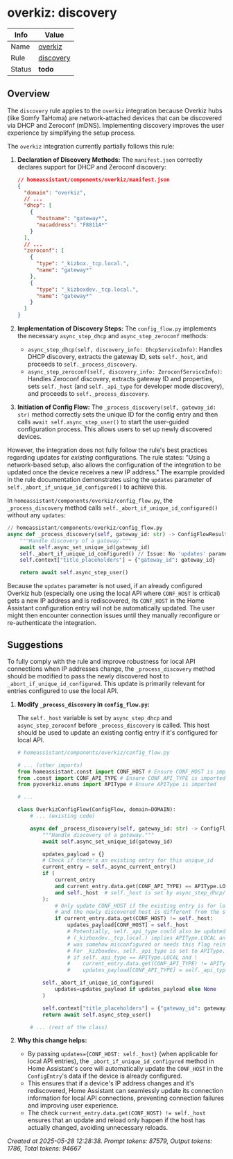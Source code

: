 # overkiz: discovery

| Info   | Value                                                                    |
|--------|--------------------------------------------------------------------------|
| Name   | [overkiz](https://www.home-assistant.io/integrations/overkiz/) |
| Rule   | [discovery](https://developers.home-assistant.io/docs/core/integration-quality-scale/rules/discovery)                                                     |
| Status | **todo**                                                                 |

## Overview

The `discovery` rule applies to the `overkiz` integration because Overkiz hubs (like Somfy TaHoma) are network-attached devices that can be discovered via DHCP and Zeroconf (mDNS). Implementing discovery improves the user experience by simplifying the setup process.

The `overkiz` integration currently partially follows this rule:

1.  **Declaration of Discovery Methods:**
    The `manifest.json` correctly declares support for DHCP and Zeroconf discovery:
    ```json
    // homeassistant/components/overkiz/manifest.json
    {
      "domain": "overkiz",
      // ...
      "dhcp": [
        {
          "hostname": "gateway*",
          "macaddress": "F8811A*"
        }
      ],
      // ...
      "zeroconf": [
        {
          "type": "_kizbox._tcp.local.",
          "name": "gateway*"
        },
        {
          "type": "_kizboxdev._tcp.local.",
          "name": "gateway*"
        }
      ]
    }
    ```

2.  **Implementation of Discovery Steps:**
    The `config_flow.py` implements the necessary `async_step_dhcp` and `async_step_zeroconf` methods:
    *   `async_step_dhcp(self, discovery_info: DhcpServiceInfo)`: Handles DHCP discovery, extracts the gateway ID, sets `self._host`, and proceeds to `self._process_discovery`.
    *   `async_step_zeroconf(self, discovery_info: ZeroconfServiceInfo)`: Handles Zeroconf discovery, extracts gateway ID and properties, sets `self._host` (and `self._api_type` for developer mode discovery), and proceeds to `self._process_discovery`.

3.  **Initiation of Config Flow:**
    The `_process_discovery(self, gateway_id: str)` method correctly sets the unique ID for the config entry and then calls `await self.async_step_user()` to start the user-guided configuration process. This allows users to set up newly discovered devices.

However, the integration does not fully follow the rule's best practices regarding updates for *existing* configurations. The rule states: "Using a network-based setup, also allows the configuration of the integration to be updated once the device receives a new IP address." The example provided in the rule documentation demonstrates using the `updates` parameter of `self._abort_if_unique_id_configured()` to achieve this.

In `homeassistant/components/overkiz/config_flow.py`, the `_process_discovery` method calls `self._abort_if_unique_id_configured()` without any `updates`:
```python
// homeassistant/components/overkiz/config_flow.py
async def _process_discovery(self, gateway_id: str) -> ConfigFlowResult:
    """Handle discovery of a gateway."""
    await self.async_set_unique_id(gateway_id)
    self._abort_if_unique_id_configured() // Issue: No 'updates' parameter passed
    self.context["title_placeholders"] = {"gateway_id": gateway_id}

    return await self.async_step_user()
```
Because the `updates` parameter is not used, if an already configured Overkiz hub (especially one using the local API where `CONF_HOST` is critical) gets a new IP address and is rediscovered, its `CONF_HOST` in the Home Assistant configuration entry will not be automatically updated. The user might then encounter connection issues until they manually reconfigure or re-authenticate the integration.

## Suggestions

To fully comply with the rule and improve robustness for local API connections when IP addresses change, the `_process_discovery` method should be modified to pass the newly discovered host to `_abort_if_unique_id_configured`. This update is primarily relevant for entries configured to use the local API.

1.  **Modify `_process_discovery` in `config_flow.py`:**

    The `self._host` variable is set by `async_step_dhcp` and `async_step_zeroconf` before `_process_discovery` is called. This host should be used to update an existing config entry if it's configured for local API.

    ```python
    # homeassistant/components/overkiz/config_flow.py

    # ... (other imports)
    from homeassistant.const import CONF_HOST # Ensure CONF_HOST is imported
    from .const import CONF_API_TYPE # Ensure CONF_API_TYPE is imported
    from pyoverkiz.enums import APIType # Ensure APIType is imported

    # ...

    class OverkizConfigFlow(ConfigFlow, domain=DOMAIN):
        # ... (existing code)

        async def _process_discovery(self, gateway_id: str) -> ConfigFlowResult:
            """Handle discovery of a gateway."""
            await self.async_set_unique_id(gateway_id)

            updates_payload = {}
            # Check if there's an existing entry for this unique_id
            current_entry = self._async_current_entry()
            if (
                current_entry
                and current_entry.data.get(CONF_API_TYPE) == APIType.LOCAL
                and self._host  # self._host is set by async_step_dhcp/zeroconf
            ):
                # Only update CONF_HOST if the existing entry is for local API
                # and the newly discovered host is different from the stored one.
                if current_entry.data.get(CONF_HOST) != self._host:
                    updates_payload[CONF_HOST] = self._host
                    # Potentially, self._api_type could also be updated if Zeroconf discovery
                    # (_kizboxdev._tcp.local.) implies APIType.LOCAL and the existing entry
                    # was somehow misconfigured or needs this flag reinforced.
                    # For _kizboxdev, self._api_type is set to APIType.LOCAL in async_step_zeroconf.
                    # if self._api_type == APIType.LOCAL and \
                    #    current_entry.data.get(CONF_API_TYPE) != APIType.LOCAL:
                    #    updates_payload[CONF_API_TYPE] = self._api_type

            self._abort_if_unique_id_configured(
                updates=updates_payload if updates_payload else None
            )

            self.context["title_placeholders"] = {"gateway_id": gateway_id}
            return await self.async_step_user()

        # ... (rest of the class)
    ```

2.  **Why this change helps:**
    *   By passing `updates={CONF_HOST: self._host}` (when applicable for local API entries), the `_abort_if_unique_id_configured` method in Home Assistant's core will automatically update the `CONF_HOST` in the `ConfigEntry`'s data if the device is already configured.
    *   This ensures that if a device's IP address changes and it's rediscovered, Home Assistant can seamlessly update its connection information for local API connections, preventing connection failures and improving user experience.
    *   The check `current_entry.data.get(CONF_HOST) != self._host` ensures that an update and reload only happen if the host has actually changed, avoiding unnecessary reloads.

_Created at 2025-05-28 12:28:38. Prompt tokens: 87579, Output tokens: 1786, Total tokens: 94667_

